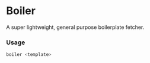 # Boiler
A super lightweight, general purpose boilerplate fetcher. 

### Usage
```bash
boiler <template>
```

